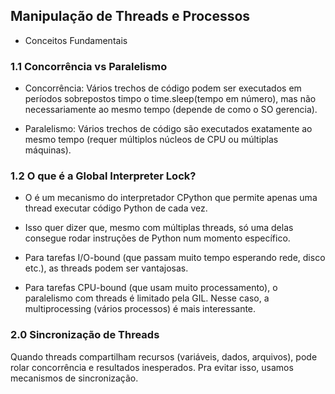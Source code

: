 ## Manipulação de Threads e Processos

- Conceitos Fundamentais

### 1.1 Concorrência vs Paralelismo

- Concorrência: Vários trechos de código podem ser executados em períodos sobrepostos timpo o time.sleep(tempo em número), mas não necessariamente ao mesmo tempo (depende de como o SO gerencia).

- Paralelismo: Vários trechos de código são executados exatamente ao mesmo tempo (requer múltiplos núcleos de CPU ou múltiplas máquinas).

### 1.2 O que é a Global Interpreter Lock?

- O é um mecanismo do interpretador CPython que permite apenas uma thread executar código Python de cada vez.

- Isso quer dizer que, mesmo com múltiplas threads, só uma delas consegue rodar instruções de Python num momento específico.

- Para tarefas I/O-bound (que passam muito tempo esperando rede, disco etc.), as threads podem ser vantajosas.

- Para tarefas CPU-bound (que usam muito processamento), o paralelismo com threads é limitado pela GIL. Nesse caso, a multiprocessing (vários processos) é mais interessante.

### 2.0 Sincronização de Threads

Quando threads compartilham recursos (variáveis, dados, arquivos), pode rolar concorrência e resultados inesperados. Pra evitar isso, usamos mecanismos de sincronização.